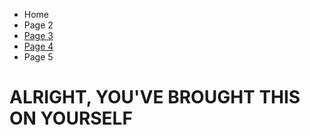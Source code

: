 <ul class="breadcrumb">
  <li><a href="index.html"></a>Home</li>
  <li><a href="page2.html"></a>Page 2</li>
  <li><a href="page3.html">Page 3</a></li>
  <li><a href="page4.html">Page 4</a></li>
  <li>Page 5</li>
</ul>


<h1>ALRIGHT, YOU'VE BROUGHT THIS ON YOURSELF</h1>
